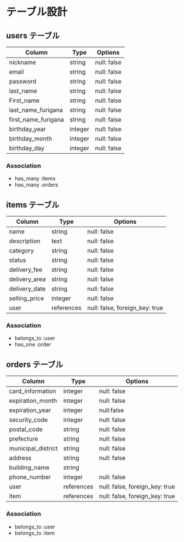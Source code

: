 # テーブル設計

## users テーブル

| Column               | Type    | Options     |
| -------------------- | ------- | ----------- |
| nickname             | string  | null: false |
| email                | string  | null: false |
| password             | string  | null: false | 
| last_name            | string  | null: false |
| First_name           | string  | null: false |
| last_name_furigana   | string  | null: false | 
| first_name_furigana  | string  | null: false |
| birthday_year        | integer | null: false |
| birthday_month       | integer | null: false |
| birthday_day         | integer | null: false |

### Association

- has_many :items
- has_many :orders

## items テーブル

| Column          | Type          | Options                        |
| --------------- | --------------| -------------------------------|
| name            | string        | null: false                    |
| description     | text          | null: false                    |#説明
| category        | string        | null: false                    |
| status          | string        | null: false                    |#状態
| delivery_fee    | string        | null: false                    |#配送料の負担額
| delivery_area   | string        | null: false                    |#配送元地域
| delivery_date   | string        | null: false                    |#配送日数
| selling_price   | integer       | null: false                    |#販売価格
| user            | references    | null: false, foreign_key: true |

### Association

- belongs_to :user
- has_one :order

## orders テーブル

| Column             | Type       | Options                        |
| ------------------ | ---------- | ------------------------------ | 
| card_information   | integer    | null: false                    |#カード情報
| expiration_month   | integer    | null: false                    |#有効期限月
| expiration_year    | integer    | null:false                     |#有効期限年
| security_code      | integer    | null: false                    |#セキュリティーコード
| postal_code        | string     | null: false                    |#郵便番号
| prefecture         | string     | null: false                    |#都道府県
| municipal_district | string     | null: false                    |#市町村区
| address            | string     | null: false                    |#番地
| building_name      | string     |                                |
| phone_number       | integer    | null: false                    |
| user               | references | null: false, foreign_key: true |
| item               | references | null: false, foreign_key: true |

### Association

- belongs_to :user
- belongs_to :item
